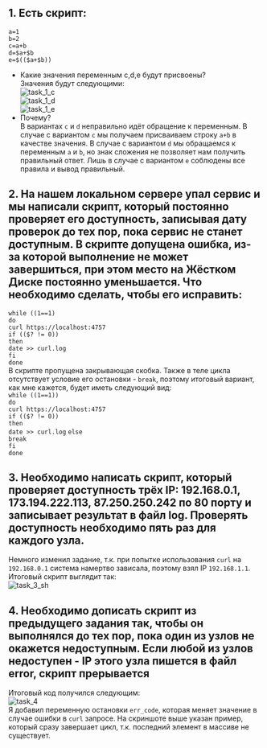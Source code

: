 ## 1. Есть скрипт:
``a=1``  
``b=2``  
``c=a+b``  
``d=$a+$b``  
``e=$(($a+$b))``  
* Какие значения переменным c,d,e будут присвоены?  
Значения будут следующими:  
![task_1_c](https://user-images.githubusercontent.com/68470186/135640213-4146d6ba-f16d-410f-9746-9a59626c3ae5.png)  
![task_1_d](https://user-images.githubusercontent.com/68470186/135640228-daa426dc-03d0-45aa-b47b-5d90b0b02532.png)  
![task_1_e](https://user-images.githubusercontent.com/68470186/135640243-0e8dc008-e537-4dd6-a83c-43a31110666b.png)  
* Почему?  
В вариантах ``c`` и ``d`` неправильно идёт обращение к переменным. В случае с вариантом ``c`` мы получаем присваиваем строку ``a+b`` в качестве значения. В случае с вариантом ``d`` мы обращаемся к переменным ``a`` и ``b``, но знак сложения не позволяет нам получить правильный ответ. Лишь в случае с вариантом ``e`` соблюдены все правила и вывод правильный.

## 2. На нашем локальном сервере упал сервис и мы написали скрипт, который постоянно проверяет его доступность, записывая дату проверок до тех пор, пока сервис не станет доступным. В скрипте допущена ошибка, из-за которой выполнение не может завершиться, при этом место на Жёстком Диске постоянно уменьшается. Что необходимо сделать, чтобы его исправить:
``while ((1==1)``  
``do``  
``curl https://localhost:4757``  
``if (($? != 0))``  
``then``  
``date >> curl.log``  
``fi``  
``done``  
В скрипте пропущена закрывающая скобка. Также в теле цикла отсутствует условие его остановки - ``break``, поэтому итоговый вариант, как мне кажется, будет иметь следующий вид:  
``while ((1==1))``  
``do``  
``curl https://localhost:4757``  
``if (($? != 0))``  
``then``  
``date >> curl.log`` 
``else``  
``break``  
``fi``  
``done``

## 3. Необходимо написать скрипт, который проверяет доступность трёх IP: 192.168.0.1, 173.194.222.113, 87.250.250.242 по 80 порту и записывает результат в файл log. Проверять доступность необходимо пять раз для каждого узла.
Немного изменил задание, т.к. при попытке использования ``curl`` на ``192.168.0.1`` система намертво зависала, поэтому взял IP ``192.168.1.1``. Итоговый скрипт выглядит так:  
![task_3_sh](https://user-images.githubusercontent.com/68470186/135673568-0a234c0d-6ecf-4d9b-9c53-743e03b34871.png)


## 4. Необходимо дописать скрипт из предыдущего задания так, чтобы он выполнялся до тех пор, пока один из узлов не окажется недоступным. Если любой из узлов недоступен - IP этого узла пишется в файл error, скрипт прерывается
Итоговый код получился следующим:  
![task_4](https://user-images.githubusercontent.com/68470186/135678564-50f29c26-64c3-43ee-b61f-b8facceea775.png)  
Я добавил переменную остановки ``err_code``, которая меняет значение в случае ошибки в ``curl`` запросе. На скриншоте выше указан пример, который сразу завершает цикл, т.к. последний элемент в массиве не существует.

